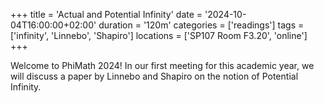 +++
title = 'Actual and Potential Infinity'
date = '2024-10-04T16:00:00+02:00'
duration = '120m'
categories = ['readings']
tags = ['infinity', 'Linnebo', 'Shapiro']
locations = ['SP107 Room F3.20', 'online']
+++

Welcome to PhiMath 2024! In our first meeting for this academic year, we will
discuss a paper by Linnebo and Shapiro on the notion of Potential Infinity.
